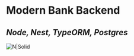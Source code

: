 # Modern Bank Backend
## _Node, Nest, TypeORM, Postgres_
![N|Solid](https://miro.medium.com/max/810/1*8_uUnP2g8H8Zj3N_KktFtw.png)
